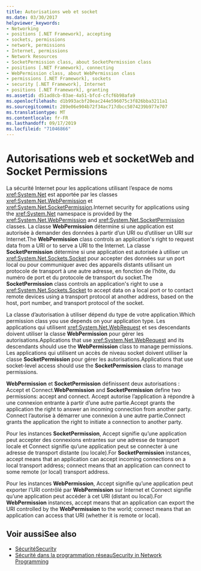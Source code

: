 ```yaml
---
title: Autorisations web et socket
ms.date: 03/30/2017
helpviewer_keywords:
- Networking
- positions [.NET Framework], accepting
- sockets, permissions
- network, permissions
- Internet, permissions
- Network Resources
- SocketPermission class, about SocketPermission class
- positions [.NET Framework], connecting
- WebPermission class, about WebPermission class
- permissions [.NET Framework], sockets
- security [.NET Framework], Internet
- positions [.NET Framework], granting
ms.assetid: d51ad8cb-03ae-4a51-bfcd-cfcf6b98afa9
ms.openlocfilehash: d1b993acbf20eac244e596075c3f826bba3211a1
ms.sourcegitcommit: 289e06e904b72f34ac717dbcc5074239b977e707
ms.translationtype: MT
ms.contentlocale: fr-FR
ms.lasthandoff: 09/17/2019
ms.locfileid: "71046866"
---
```

# <a name="web-and-socket-permissions"></a><span data-ttu-id="2a08c-102">Autorisations web et socket</span><span class="sxs-lookup"><span data-stu-id="2a08c-102">Web and Socket Permissions</span></span>
<span data-ttu-id="2a08c-103">La sécurité Internet pour les applications utilisant l’espace de noms <xref:System.Net> est apportée par les classes <xref:System.Net.WebPermission> et <xref:System.Net.SocketPermission>.</span><span class="sxs-lookup"><span data-stu-id="2a08c-103">Internet security for applications using the <xref:System.Net> namespace is provided by the <xref:System.Net.WebPermission> and <xref:System.Net.SocketPermission> classes.</span></span> <span data-ttu-id="2a08c-104">La classe **WebPermission** détermine si une application est autorisée à demander des données à partir d’un URI ou d’utiliser un URI sur Internet.</span><span class="sxs-lookup"><span data-stu-id="2a08c-104">The **WebPermission** class controls an application's right to request data from a URI or to serve a URI to the Internet.</span></span> <span data-ttu-id="2a08c-105">La classe **SocketPermission** détermine si une application est autorisée à utiliser un <xref:System.Net.Sockets.Socket> pour accepter des données sur un port local ou pour communiquer avec des appareils distants utilisant un protocole de transport à une autre adresse, en fonction de l’hôte, du numéro de port et du protocole de transport du socket.</span><span class="sxs-lookup"><span data-stu-id="2a08c-105">The **SocketPermission** class controls an application's right to use a <xref:System.Net.Sockets.Socket> to accept data on a local port or to contact remote devices using a transport protocol at another address, based on the host, port number, and transport protocol of the socket.</span></span>  
  
 <span data-ttu-id="2a08c-106">La classe d’autorisation à utiliser dépend du type de votre application.</span><span class="sxs-lookup"><span data-stu-id="2a08c-106">Which permission class you use depends on your application type.</span></span> <span data-ttu-id="2a08c-107">Les applications qui utilisent <xref:System.Net.WebRequest> et ses descendants doivent utiliser la classe **WebPermission** pour gérer les autorisations.</span><span class="sxs-lookup"><span data-stu-id="2a08c-107">Applications that use <xref:System.Net.WebRequest> and its descendants should use the **WebPermission** class to manage permissions.</span></span> <span data-ttu-id="2a08c-108">Les applications qui utilisent un accès de niveau socket doivent utiliser la classe **SocketPermission** pour gérer les autorisations.</span><span class="sxs-lookup"><span data-stu-id="2a08c-108">Applications that use socket-level access should use the **SocketPermission** class to manage permissions.</span></span>  
  
 <span data-ttu-id="2a08c-109">**WebPermission** et **SocketPermission** définissent deux autorisations : Accept et Connect.</span><span class="sxs-lookup"><span data-stu-id="2a08c-109">**WebPermission** and **SocketPermission** define two permissions: accept and connect.</span></span> <span data-ttu-id="2a08c-110">Accept autorise l’application à répondre à une connexion entrante à partir d’une autre partie.</span><span class="sxs-lookup"><span data-stu-id="2a08c-110">Accept grants the application the right to answer an incoming connection from another party.</span></span> <span data-ttu-id="2a08c-111">Connect l’autorise à démarrer une connexion à une autre partie.</span><span class="sxs-lookup"><span data-stu-id="2a08c-111">Connect grants the application the right to initiate a connection to another party.</span></span>  
  
 <span data-ttu-id="2a08c-112">Pour les instances **SocketPermission**, Accept signifie qu’une application peut accepter des connexions entrantes sur une adresse de transport locale et Connect signifie qu’une application peut se connecter à une adresse de transport distante (ou locale).</span><span class="sxs-lookup"><span data-stu-id="2a08c-112">For **SocketPermission** instances, accept means that an application can accept incoming connections on a local transport address; connect means that an application can connect to some remote (or local) transport address.</span></span>  
  
 <span data-ttu-id="2a08c-113">Pour les instances **WebPermission**, Accept signifie qu’une application peut exporter l’URI contrôlé par **WebPermission** sur Internet et Connect signifie qu’une application peut accéder à cet URI (distant ou local).</span><span class="sxs-lookup"><span data-stu-id="2a08c-113">For **WebPermission** instances, accept means that an application can export the URI controlled by the **WebPermission** to the world; connect means that an application can access that URI (whether it is remote or local).</span></span>  
  
## <a name="see-also"></a><span data-ttu-id="2a08c-114">Voir aussi</span><span class="sxs-lookup"><span data-stu-id="2a08c-114">See also</span></span>

- [<span data-ttu-id="2a08c-115">Sécurité</span><span class="sxs-lookup"><span data-stu-id="2a08c-115">Security</span></span>](../../standard/security/index.md)
- [<span data-ttu-id="2a08c-116">Sécurité dans la programmation réseau</span><span class="sxs-lookup"><span data-stu-id="2a08c-116">Security in Network Programming</span></span>](security-in-network-programming.md)
